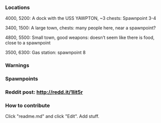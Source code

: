 ### Locations

4000, 5200: A dock with the USS YAWPTON, ~3 chests: Spawnpoint 3-4

3400, 1500: A large town, chests: many people here, near a spawnpoint?

4800, 5500: Small town, good weapons: doesn’t seem like there is food, close to a spawnpoint

3500, 6300: Gas station: spawnpoint 8


### Warnings


### Spawnpoints


### Reddit post: http://redd.it/1lit5r

### How to contribute

Click "readme.md" and click "Edit". Add stuff.
